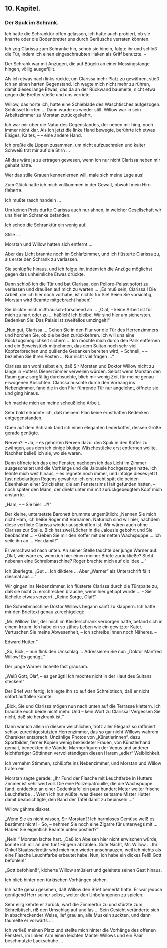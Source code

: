 <h2>10. Kapitel.</h2>
<h3>Der Spuk im Schrank.</h3>

Ich hatte die Schranktür offen gelassen, ich hatte auch probiert, ob sie
knarrte oder die Bodenbretter uns durch Geräusche verraten könnten.

Ich zog Clarissa zum Schranke hin, schob sie hinein, folgte ihr und schloß die
Tür, indem ich einen eingeschraubten Haken als Griff benutzte. –

Der Schrank war mit Anzügen, die auf Bügeln an einer Messingstange hingen,
völlig ausgefüllt.

Als ich etwas nach links rückte, um Clarissa mehr Platz zu gewähren, stieß ich
an einen harten Gegenstand. Ich wagte mich nicht mehr zu rühren, damit dieses
lange Etwas, das da an der Rückwand baumelte, nicht etwa gegen die Bretter
stieße und uns verriete.

Willow, das hörte ich, hatte eine Schieblade des Waschtisches aufgezogen.
Schlüssel klirrten … Dann wurde es wieder still. Willow war in sein
Arbeitszimmer zu Morstan zurückgekehrt.

Ich war mir über die Natur des Gegenstandes, der neben mir hing, noch immer
nicht klar. Als ich jetzt die linke Hand bewegte, berührte ich etwas Eisiges,
Kaltes, – – eine andere Hand.

Ich preßte die Lippen zusammen, um nicht aufzuschreien und kalter Schweiß trat
mir auf die Stirn …

All das wäre ja zu ertragen gewesen, wenn ich nur nicht Clarissa neben mir
gehabt hätte.

Wer das stille Grauen kennenlernen will, male sich meine Lage aus!

Zum Glück hatte ich mich vollkommen in der Gewalt, obwohl mein Hirn fieberte.

Ich mußte rasch handeln …

Um keinen Preis durfte Clarissa auch nur ahnen, in welcher Gesellschaft wir uns
hier im Schranke befanden.

Ich schob die Schranktür ein wenig auf.

Stille …

Morstan und Willow hatten sich entfernt …

Aber das Licht brannte noch im Schlafzimmer, und ich flüsterte Clarissa zu, als
erste den Schrank zu verlassen.

Sie schlüpfte hinaus, und ich folgte ihr, indem ich die Anzüge möglichst gegen
das unheimliche Etwas drückte.

Dann schloß ich die Tür und bat Clarissa, den Pellore-Palast sofort zu
verlassen und draußen auf mich zu warten … „Es muß sein, Clarissa!! Die Arbeit,
die ich hier noch vorhabe, ist nichts für Sie! Seien Sie vorsichtig, Morstan
wird Beamte mitgebracht haben!“

Sie blickte mich mißtrauisch-forschend an … „Olaf, – keine Arbeit ist für mich
zu hart oder zu … häßlich! Ich bleibe! Wir sind hier am sichersten. Bedenken
Sie: Das Palais ist zweifellos umzingelt!“

„Nun gut, Clarissa … Gehen Sie in den Flur vor die Tür des Herrenzimmers und
horchen Sie, ob die beiden zurückkehren. Ich will uns eine Rückzugsmöglichkeit
sichern … Ich möchte mich durch den Park entfernen und ein Beweisstück
mitnehmen, das dem Sultan noch sehr viel Kopfzerbrechen und quälende Gedanken
bereiten wird, – Schnell, – – beziehen Sie Ihren Posten … Nur nicht viel fragen
…“

Clarissa sah wohl selbst ein, daß Sir Morstan und Doktor Willow nicht zu lange
in Hutters Dienerzimmer verweilen würden. Selbst wenn Morstan den Raum ganz
sorgfältig durchsuchte, blieb mir wenig Zeit für meine genau erwogenen
Absichten. Clarissa huschte durch den Vorhang ins Nebenzimmer, fand die in den
Flur führende Tür nur angelehnt, öffnete sie und ging hinaus.

Ich machte mich an meine scheußliche Arbeit.

Sehr bald erkannte ich, daß meinem Plan keine ernsthaften Bedenken
entgegenstanden.

Oben auf dem Schrank fand ich einen eleganten Lederkoffer, dessen Größe gerade
genügte.

Nerven?! – Ja, – es gehörten Nerven dazu, den Spuk in den Koffer zu zwängen,
aus dem ich einige blutige Wäschestücke erst entfernen wollte. Nachher beließ
ich sie, wo sie waren.

Dann öffnete ich das eine Fenster, nachdem ich das Licht im Zimmer
ausgeschaltet und die Vorhänge und die Jalousie hochgezogen hatte. Ich lehnte
mich weit hinaus, – es regnete noch immer, und infolge dieses jetzt fast
nebelartigen Regens gewahrte ich erst recht spät die beiden Eisenhaken einer
Strickleiter, die am Fenstersims Halt gefunden hatten, – noch später den Mann,
der direkt unter mir mit zurückgebeugtem Kopf mich anstarrte.

„Ham, – – Sie hier …?!“

Der kleine, untersetzte Baronett brummte ungemütlich: „Nennen Sie mich nicht
Ham, ich heiße Roger mit Vornamen. Natürlich sind wir hier, nachdem diese
verflixte Clarissa wieder ausgekniffen ist. Wir wären auch ohne Clarissa zur
Stelle. Bick hat zwei Löcher in die Jalousie gebohrt und Sie beobachtet … –
Geben Sie mir den Koffer mit der netten Wachspuppe … Ich seile ihn an … Her
damit!“

Er verschwand nach unten. An seiner Stelle tauchte der junge Warner auf. „Olaf,
wie wäre es, wenn ich hier einen meiner Briefe zurückließe? Steht nebenan eine
Schreibmaschine? Roger brachte mich auf die Idee …“

Ich überlegte. „Gut … Ich diktiere … Aber „Warner“ als Unterschrift fällt
diesmal aus …“

Wir gingen ins Nebenzimmer, ich flüsterte Clarissa durch die Türspalte zu, daß
sie nicht zu erschrecken brauche, wenn hier getippt würde … – Sie lächelte
etwas verzerrt, „Keine Sorge, Olaf!“

Die Schreibmaschine Doktor Willows begann sanft zu klappern. Ich hatte mir den
Brieftext genau zurechtgelegt:

„Mr. Willow! Der, der mich im Kleiderschrank verborgen hatte, befand sich in
einem Irrtum. Ich habe ein so zähes Leben wie ein gewitzter Kater. Vertuschen
Sie meine Abwesenheit, – ich schreibe Ihnen noch Näheres. –

Edward Hutter.“

„So, Bick, – nun flink den Umschlag … Adressieren Sie nur: „Doktor Manfred
Willow! Es genügt.“

Der junge Warner lächelte fast grausam.

„Weiß Gott, Olaf, – es genügt!! Ich möchte nicht in der Haut des Sultans
stecken!“

Der Brief war fertig. Ich legte ihn so auf den Schreibtisch, daß er nicht
sofort auffallen konnte.

„Bick, Sie und Clarissa mögen nun nach unten auf die Terrasse klettern. Ich
brauche euch beide nicht mehr. Und – kein Wort zu Clarissa! Vergessen Sie
nicht, daß sie herzkrank ist.“

Dann war ich allein in diesem weichlichen, trotz aller Eleganz so raffiniert
schlau zurechtgestutzten Herrenzimmer, das so gar nicht Willows wahrem
Charakter entsprach. Unzählige Photos von „Künstlerinnen“, dazu Sportbilder,
ferner Kopien wenig bekleideter Frauen, von Künstlerhand gemalt, bedeckten die
Wände. Marmorfiguren der Venus und anderer leichtfertiger Göttinnen
vervollständigen diesen Harem „edler“ Weiblichkeit.

Ich vernahm Stimmen, schlüpfte ins Nebenzimmer, und Morstan und Willow traten
ein.

Morstan sagte gerade: „Ihr Fund der Flasche mit Leuchtfarbe in Hutters Zimmer
ist sehr wertvoll. Die eine Polizeipatrouille, die die Wachspuppe fand,
entdeckte an einer Gedenktafel ein paar hundert Meter weiter frische
Leuchtfarbe … Wenn ich nur wüßte, was dieser seltsame Mister Hutter damit
beabsichtigte, den Rand der Tafel damit zu bepinseln …“

Willow gähnte diskret.

„Wenn Sie es nicht wissen, Sir Morstan?! Ich harmloses Gemüse weiß es bestimmt
nicht! – So, – nehmen Sie noch eine Zigarre für unterwegs mit … Haben Sie
eigentlich Beamte unten postiert?“

„Nein.“ Morstan lachte hart. „Daß ich Abelsen hier nicht erwischen würde,
konnte ich mir an den fünf Fingern abzählen. Gute Nacht, Mr. Willow … Ihr Onkel
Staatssekretär wird mich nun wieder anschnauzen, weil ich nichts als eine
Flasche Leuchtfarbe erbeutet habe. Nun, ich habe ein dickes Fell!! Gott
befohlen!“

„Gott befohlen!!“, kicherte Willow amüsiert und geleitete seinen Gast hinaus.

Ich blieb hinter den türkischen Vorhängen stehen.

Ich hatte genau gesehen, daß Willow den Brief bemerkt hatte. Er war jedoch
genügend Herr seiner selbst, weiter den Unbefangenen zu spielen.

Sehr eilig kehrte er zurück, warf die Zimmertür zu und stürzte zum
Schreibtisch, riß den Umschlag auf und las … Sein Gesicht veränderte sich in
abschreckender Weise, lief grau an, alle Muskeln zuckten, und dann taumelte er
vorwärts …

Ich verließ meinen Platz und stellte mich hinter die Vorhänge des offenen
Fensters, im linken Arm einen leichten Mantel Willows und ein Paar beschmutzte
Lackschuhe …


